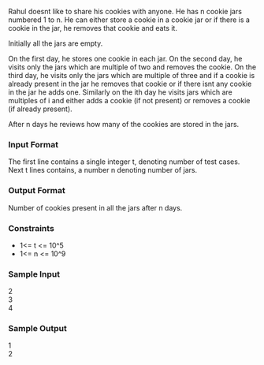 Rahul doesnt like to share his cookies with anyone. He has n cookie jars numbered 1 to n. He can either store a cookie in a cookie jar or if there is a cookie in the jar, he removes that cookie and eats it. <br>

Initially all the jars are empty.<br>

On the first day, he stores one cookie in each jar. On the second day, he visits only the jars which are multiple of two and removes the cookie. On the third day, he visits only the jars which are multiple of three and if a cookie is already present in the jar he removes that cookie or if there isnt any cookie in the jar he adds one. Similarly on the ith day he visits jars which are multiples of i and either adds a cookie (if not present) or removes a cookie (if already present).<br>

After n days he reviews how many of the cookies are stored in the jars.

### **Input Format**
The first line contains a single integer t, denoting number of test cases.<br>
Next t lines contains, a number n denoting number of jars. <br>

### **Output Format**
Number of cookies present in all the jars after n days.

### **Constraints**

* 1<= t <= 10^5
* 1<= n <= 10^9

### **Sample Input**
2 <br>
3 <br>
4 <br>

### **Sample Output**
1 <br>
2 <br>
